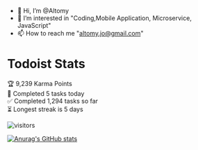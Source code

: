 - 👋 Hi, I’m @Altomy
- 👀 I’m interested in "Coding,Mobile Application, Microservice, JavaScript"
- 📫 How to reach me "altomy.jo@gmail.com"

# Todoist Stats

<!-- TODO-IST:START -->
🏆  9,239 Karma Points           
🌸  Completed 5 tasks today           
✅  Completed 1,294 tasks so far           
⏳  Longest streak is 5 days
<!-- TODO-IST:END -->



![visitors](https://visitor-badge.glitch.me/badge?page_id=Altomy&left_color=green&right_color=red)

[![Anurag's GitHub stats](https://github-readme-stats.vercel.app/api?username=Altomy&count_private=true)](https://github.com/anuraghazra/github-readme-stats)

